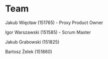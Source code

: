 # Team
Jakub Więcław (151765) - Proxy Product Owner

Igor Warszawski (151585) - Scrum Master

Jakub Grabowski (151825)

Bartosz Żelek (151860)